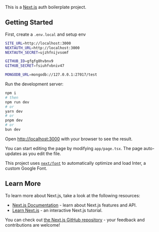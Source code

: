 This is a [Next.js](https://nextjs.org/) auth boilerplate project.

## Getting Started

First, create a `.env.local` and setup env

```bash
SITE_URL=http://localhost:3000
NEXTAUTH_URL=http://localhost:3000
NEXTAUTH_SECRET=ujzhfnijvsomf

GITHUB_ID=gfgfg8hvbnv9
GITHUB_SECRET=fsiuhfvbniv47

MONGODB_URL=mongodb://127.0.0.1:27017/test
```

Run the development server:

```bash
npm i
# then
npm run dev
# or
yarn dev
# or
pnpm dev
# or
bun dev
```

Open [http://localhost:3000](http://localhost:3000) with your browser to see the result.

You can start editing the page by modifying `app/page.tsx`. The page auto-updates as you edit the file.

This project uses [`next/font`](https://nextjs.org/docs/basic-features/font-optimization) to automatically optimize and load Inter, a custom Google Font.

## Learn More

To learn more about Next.js, take a look at the following resources:

- [Next.js Documentation](https://nextjs.org/docs) - learn about Next.js features and API.
- [Learn Next.js](https://nextjs.org/learn) - an interactive Next.js tutorial.

You can check out [the Next.js GitHub repository](https://github.com/vercel/next.js/) - your feedback and contributions are welcome!
